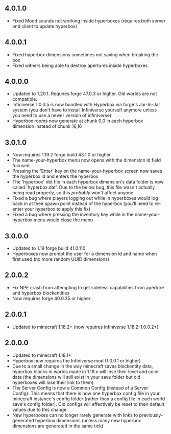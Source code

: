 ## 4.0.1.0
* Fixed Mood sounds not working inside hyperboxes (requires both server and client to update hyperbox)

## 4.0.0.1
* Fixed hyperbox dimensions sometimes not saving when breaking the box
* Fixed withers being able to destroy apertures inside hyperboxes

## 4.0.0.0
* Updated to 1.20.1. Requires forge 47.0.3 or higher. Old worlds are not compatible.
* Infiniverse 1.0.0.5 is now bundled with Hyperbox via forge's Jar-In-Jar system (you don't have to install Infiniverse yourself anymore unless you need to use a newer version of infiniverse)
* Hyperbox rooms now generate at chunk 0,0 in each hyperbox dimension instead of chunk 16,16

## 3.0.1.0
* Now requires 1.19.2 forge build 43.1.0 or higher
* The name-your-hyperbox menu now opens with the dimension id field focused
* Pressing the 'Enter' key on the name-your-hyperbox screen now saves the hyperbox id and enters the hyperbox
* The 'hyperbox' nbt file in each hyperbox dimension's data folder is now called 'hyperbox.dat'. Due to the below bug, this file wasn't actually being read properly, so this *probably* won't affect anyone.
* Fixed a bug where players logging out while in hyperboxes would log back in at their spawn point instead of the hyperbox (you'll need to re-enter your hyperbox to apply this fix)
* Fixed a bug where pressing the inventory key while in the name-your-hyperbox menu would close the menu

## 3.0.0.0
* Updated to 1.19 forge build 41.0.110
* Hyperboxes now prompt the user for a dimension id and name when first used (no more random UUID dimensions)

## 2.0.0.2
* Fix NPE crash from attempting to get sideless capabilities from aperture and hyperbox blockentities
* Now requires forge 40.0.35 or higher

## 2.0.0.1
* Updated to minecraft 1.18.2+ (now requires infiniverse 1.18.2-1.0.0.2+)

## 2.0.0.0
* Updated to minecraft 1.18.1+
* Hyperbox now requires the Infiniverse mod (1.0.0.1 or higher)
* Due to a small change in the way minecraft saves blockentity data, hyperbox blocks in worlds made in 1.16.x will lose their level and color data (the dimensions will still exist in your save folder but old hyperboxes will lose their link to them).
* The Server Config is now a Common Config (instead of a Server Config). This means that there is now one hyperbox config file in your minecraft instance's config folder (rather than a config file in each world save's config folder). Old configs will effectively be reset to their default values due to this change.
* New hyperboxes can no longer rarely generate with links to previously-generated hyperbox dimensions (unless many new hyperbox dimensions are generated in the same tick)

